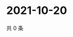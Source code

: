 # 2021-10-20

共 0 条

<!-- BEGIN WEIBO -->
<!-- 最后更新时间 Wed Oct 20 2021 23:16:00 GMT+0800 (China Standard Time) -->

<!-- END WEIBO -->
